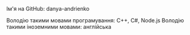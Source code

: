﻿Ім'я на GitHub: danya-andrienko

Володію такими мовами програмування: C++, C#, Node.js
Володію такими іноземними мовами: англійська